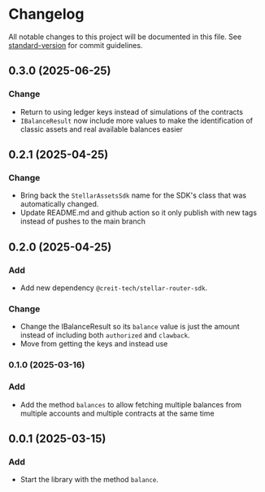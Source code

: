 # Changelog

All notable changes to this project will be documented in this file. See
[standard-version](https://github.com/conventional-changelog/standard-version) for commit guidelines.

## 0.3.0 (2025-06-25)

### Change

- Return to using ledger keys instead of simulations of the contracts
- `IBalanceResult` now include more values to make the identification of classic assets and real available balances easier

## 0.2.1 (2025-04-25)

### Change

- Bring back the `StellarAssetsSdk` name for the SDK's class that was automatically changed.
- Update README.md and github action so it only publish with new tags instead of pushes to the main branch

## 0.2.0 (2025-04-25)

### Add

- Add new dependency `@creit-tech/stellar-router-sdk`.

### Change

- Change the IBalanceResult so its `balance` value is just the amount instead of including both `authorized` and
  `clawback`.
- Move from getting the keys and instead use

### 0.1.0 (2025-03-16)

### Add

- Add the method `balances` to allow fetching multiple balances from multiple accounts and multiple contracts at the
  same time

## 0.0.1 (2025-03-15)

### Add

- Start the library with the method `balance`.
